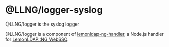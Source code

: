 # @LLNG/logger-syslog

@LLNG/logger is the syslog logger

@LLNG/logger is a component of [lemonldap-ng-handler](https://www.npmjs.com/package/lemonldap-ng-handler),
a Node.js handler for [LemonLDAP::NG WebSSO](https://lemonldap-ng.org).
